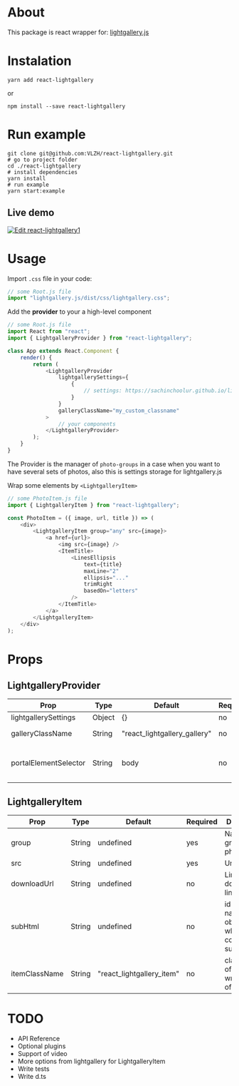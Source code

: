 # About

This package is react wrapper for: [lightgallery.js](https://sachinchoolur.github.io/lightgallery.js)

# Instalation

```
yarn add react-lightgallery
```

or

```
npm install --save react-lightgallery
```

# Run example
```
git clone git@github.com:VLZH/react-lightgallery.git
# go to project folder
cd ./react-lightgallery
# install dependencies
yarn install
# run example
yarn start:example
```
## Live demo

[![Edit react-lightgallery1](https://codesandbox.io/static/img/play-codesandbox.svg)](https://codesandbox.io/s/mo45kpo92j?fontsize=14)

# Usage

Import `.css` file in your code:

```javascript
// some Root.js file
import "lightgallery.js/dist/css/lightgallery.css";
```

Add the **provider** to your a high-level component

```javascript
// some Root.js file
import React from "react";
import { LightgalleryProvider } from "react-lightgallery";

class App extends React.Component {
    render() {
        return (
            <LightgalleryProvider
                lightgallerySettings={
                    {
                        // settings: https://sachinchoolur.github.io/lightgallery.js/docs/api.html
                    }
                }
                galleryClassName="my_custom_classname"
            >
                // your components
            </LightgalleryProvider>
        );
    }
}
```

The Provider is the manager of `photo-groups` in a case when you want to have several sets of photos, also this is settings storage for lightgallery.js

Wrap some elements by `<LightgalleryItem>`

```javascript
// some PhotoItem.js file
import { LightgalleryItem } from "react-lightgallery";

const PhotoItem = ({ image, url, title }) => (
    <div>
        <LightgalleryItem group="any" src={image}>
            <a href={url}>
                <img src={image} />
                <ItemTitle>
                    <LinesEllipsis
                        text={title}
                        maxLine="2"
                        ellipsis="..."
                        trimRight
                        basedOn="letters"
                    />
                </ItemTitle>
            </a>
        </LightgalleryItem>
    </div>
);
```

# Props

## LightgalleryProvider

| Prop                  | Type   | Default                      | Required | Description                                                              |
| --------------------- | ------ | ---------------------------- | -------- | ------------------------------------------------------------------------ |
| lightgallerySettings  | Object | {}                           | no       | Setting for lightgallery                                                 |
| galleryClassName      | String | "react_lightgallery_gallery" | no       | Class name of gallery target element                                     |
| portalElementSelector | String | body                         | no       | Portal target element for adding divelement(lightgallery target element) |

## LightgalleryItem

| Prop          | Type   | Default                   | Required | Description                                                     |
| ------------- | ------ | ------------------------- | -------- | --------------------------------------------------------------- |
| group         | String | undefined                 | yes      | Name of group of photos set                                     |
| src           | String | undefined                 | yes      | Url to image                                                    |
| downloadUrl   | String | undefined                 | no       | Link for download link                                          |
| subHtml       | String | undefined                 | no       | id or class name of an object(div) which contain your sub html. |
| itemClassName | String | "react_lightgallery_item" | no       | class name of wrapper(div) of children                          |

# TODO

-   API Reference
-   Optional plugins
-   Support of video
-   More options from lightgallery for LightgalleryItem
-   Write tests
-   Write d.ts
